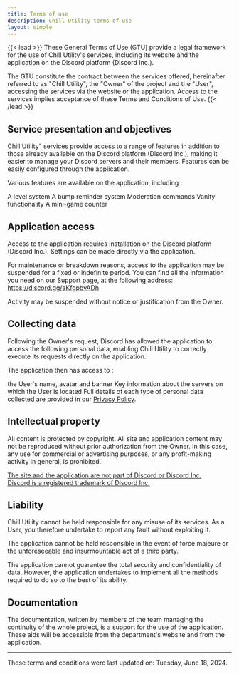 ```yaml
---
title: Terms of use
description: Chill Utility terms of use
layout: simple
---
```


{{< lead >}}
These General Terms of Use (GTU) provide a legal framework for the use of Chill Utility's services, including its website and the application on the Discord platform (Discord Inc.).

The GTU constitute the contract between the services offered, hereinafter referred to as "Chill Utility", the "Owner" of the project and the "User", accessing the services via the website or the application. Access to the services implies acceptance of these Terms and Conditions of Use.
{{< /lead >}}

## Service presentation and objectives

Chill Utility" services provide access to a range of features in addition to those already available on the Discord platform (Discord Inc.), making it easier to manage your Discord servers and their members. Features can be easily configured through the application.

Various features are available on the application, including :

A level system
A bump reminder system
Moderation commands
Vanity functionality
A mini-game counter

## Application access

Access to the application requires installation on the Discord platform (Discord Inc.). Settings can be made directly via the application.

For maintenance or breakdown reasons, access to the application may be suspended for a fixed or indefinite period. You can find all the information you need on our Support page, at the following address: https://discord.gg/aKfgpbvADh

Activity may be suspended without notice or justification from the Owner.

## Collecting data

Following the Owner's request, Discord has allowed the application to access the following personal data, enabling Chill Utility to correctly execute its requests directly on the application.

The application then has access to :

the User's name, avatar and banner
Key information about the servers on which the User is located
Full details of each type of personal data collected are provided in our [Privacy Policy](https://chill-utility.github.io/fr/politique-confidentialite/).

## Intellectual property

All content is protected by copyright. All site and application content may not be reproduced without prior authorization from the Owner. In this case, any use for commercial or advertising purposes, or any profit-making activity in general, is prohibited.

[The site and the application are not part of Discord or Discord Inc.  
Discord is a registered trademark of Discord Inc.](https://discord.com/company-information)

## Liability

Chill Utility cannot be held responsible for any misuse of its services. As a User, you therefore undertake to report any fault without exploiting it.

The application cannot be held responsible in the event of force majeure or the unforeseeable and insurmountable act of a third party.

The application cannot guarantee the total security and confidentiality of data. However, the application undertakes to implement all the methods required to do so to the best of its ability.

## Documentation

The documentation, written by members of the team managing the continuity of the whole project, is a support for the use of the application. These aids will be accessible from the department's website and from the application.

---

These terms and conditions were last updated on: Tuesday, June 18, 2024.